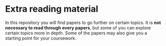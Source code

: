 # Extra reading material

In this repository you will find papers to go further on certain topics.
It is **not necessary to read through every papers**, but some of you can explore
certain topics more in depth.
Some of the papers may also give you a starting point for your coursework.
